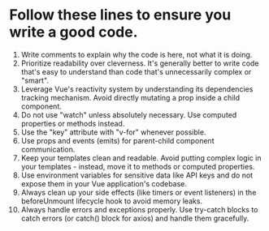 # Follow these lines to ensure you write a good code.

1. Write comments to explain why the code is here, not what it is doing.
2. Prioritize readability over cleverness. It's generally better to write code that's easy to understand than code that's unnecessarily complex or "smart".
3. Leverage Vue's reactivity system by understanding its dependencies tracking mechanism. Avoid directly mutating a prop inside a child component.
4. Do not use "watch" unless absolutely necessary. Use computed properties or methods instead.
5. Use the "key" attribute with "v-for" whenever possible.
6. Use props and events (emits) for parent-child component communication.
7. Keep your templates clean and readable. Avoid putting complex logic in your templates - instead, move it to methods or computed properties.
8. Use environment variables for sensitive data like API keys and do not expose them in your Vue application's codebase.
9. Always clean up your side effects (like timers or event listeners) in the beforeUnmount lifecycle hook to avoid memory leaks.
10. Always handle errors and exceptions properly. Use try-catch blocks to catch errors (or catch() block for axios) and handle them gracefully.
